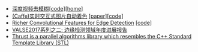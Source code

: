 - [深度视频去模糊](https://arxiv.org/abs/1611.08387)[[code]](https://github.com/shuochsu/DeepVideoDeblurring)[[home]](http://www.cs.ubc.ca/labs/imager/tr/2017/DeepVideoDeblurring/)
- [(Caffe)实时交互式图片自动着色](https://github.com/junyanz/interactive-deep-colorization) [[paper]](https://arxiv.org/abs/1705.02999)[[code]](https://richzhang.github.io/ideepcolor/)
- [Richer Convolutional Features for Edge Detection](https://arxiv.org/abs/1612.02103) [[code]](https://github.com/yun-liu/rcf)
- [VALSE2017系列之二: 边缘检测领域年度进展报告](https://mp.weixin.qq.com/s?__biz=MzI1NTE4NTUwOQ==&mid=2650326339&idx=1&sn=2b2ac5e340ce58881c84a98bbd67de9b)
- [Thrust is a parallel algorithms library which resembles the C++ Standard Template Library (STL)](https://github.com/thrust/thrust)

